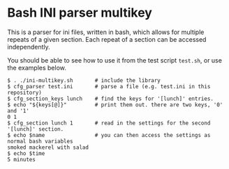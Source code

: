 Bash INI parser multikey
========================

This is a parser for ini files, written in bash, which allows for multiple repeats of a given section. Each repeat of a section can be accessed independently.

You should be able to see how to use it from the test script `test.sh`, or use the examples below.

    $ . ./ini-multikey.sh       # include the library
    $ cfg_parser test.ini       # parse a file (e.g. test.ini in this repository)
    $ cfg_section_keys lunch    # find the keys for '[lunch]' entries.
    $ echo "${keys[@]}"         # print them out. there are two keys, '0' and '1'
    0 1
    $ cfg_section lunch 1       # read in the settings for the second '[lunch]' section.
    $ echo $name                # you can then access the settings as normal bash variables
    smoked mackerel with salad
    $ echo $time
    5 minutes
